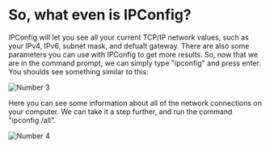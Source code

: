 # So, what even is IPConfig?
IPConfig will let you see all your current TCP/IP network values, such as your IPv4, IPv6, subnet mask, and defualt gateway.
There are also some parameters you can use with IPConfig to get more results.
So, now that we are in the command prompt, we can simply type "ipconfig" and press enter.
You shoulds see something similar to this:

![Number 3](https://blogs.umass.edu/Techbytes/files/2014/05/ipconfig.png)

Here you can see some information about all of the network connections on your computer.
We can take it a step further, and run the command "ipconfig /all".

![Number 4](https://i.stack.imgur.com/Nx5nH.jpg)
